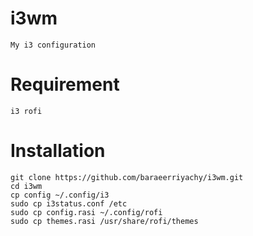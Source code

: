# i3wm
```
My i3 configuration
```
# Requirement
```
i3 rofi
```

# Installation
```
git clone https://github.com/baraeerriyachy/i3wm.git
cd i3wm
cp config ~/.config/i3
sudo cp i3status.conf /etc
sudo cp config.rasi ~/.config/rofi
sudo cp themes.rasi /usr/share/rofi/themes
```
